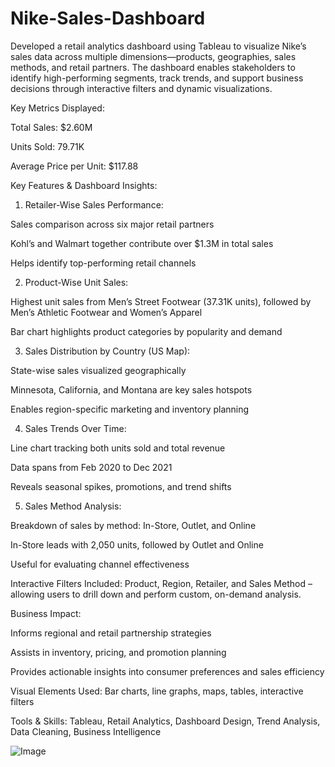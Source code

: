 # Nike-Sales-Dashboard

Developed a retail analytics dashboard using Tableau to visualize Nike’s sales data across multiple dimensions—products, geographies, sales methods, and retail partners. The dashboard enables stakeholders to identify high-performing segments, track trends, and support business decisions through interactive filters and dynamic visualizations.

Key Metrics Displayed:

Total Sales: $2.60M

Units Sold: 79.71K

Average Price per Unit: $117.88

Key Features & Dashboard Insights:

1. Retailer-Wise Sales Performance:

Sales comparison across six major retail partners

Kohl’s and Walmart together contribute over $1.3M in total sales

Helps identify top-performing retail channels

2. Product-Wise Unit Sales:

Highest unit sales from Men’s Street Footwear (37.31K units), followed by Men’s Athletic Footwear and Women’s Apparel

Bar chart highlights product categories by popularity and demand

3. Sales Distribution by Country (US Map):

State-wise sales visualized geographically

Minnesota, California, and Montana are key sales hotspots

Enables region-specific marketing and inventory planning

4. Sales Trends Over Time:

Line chart tracking both units sold and total revenue

Data spans from Feb 2020 to Dec 2021

Reveals seasonal spikes, promotions, and trend shifts

5. Sales Method Analysis:

Breakdown of sales by method: In-Store, Outlet, and Online

In-Store leads with 2,050 units, followed by Outlet and Online

Useful for evaluating channel effectiveness

Interactive Filters Included:
Product, Region, Retailer, and Sales Method – allowing users to drill down and perform custom, on-demand analysis.

Business Impact:

Informs regional and retail partnership strategies

Assists in inventory, pricing, and promotion planning

Provides actionable insights into consumer preferences and sales efficiency

Visual Elements Used:
Bar charts, line graphs, maps, tables, interactive filters

Tools & Skills:
Tableau, Retail Analytics, Dashboard Design, Trend Analysis, Data Cleaning, Business Intelligence

![Image](https://github.com/user-attachments/assets/8ff3cf92-ae88-482c-baad-fce9533dfef4)
